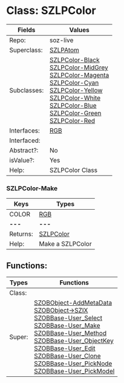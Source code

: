 
# Class:	SZLPColor

| Fields | Values |
| --------- | --------- |
| Repo: | soz-live |
| Superclass: | [SZLPAtom](SZLPAtom.html) |
| Subclasses: | [SZLPColor-Black](SZLPColor-Black.html) <br> [SZLPColor-MidGrey](SZLPColor-MidGrey.html) <br> [SZLPColor-Magenta](SZLPColor-Magenta.html) <br> [SZLPColor-Cyan](SZLPColor-Cyan.html) <br> [SZLPColor-Yellow](SZLPColor-Yellow.html) <br> [SZLPColor-White](SZLPColor-White.html) <br> [SZLPColor-Blue](SZLPColor-Blue.html) <br> [SZLPColor-Green](SZLPColor-Green.html) <br> [SZLPColor-Red](SZLPColor-Red.html) |
| Interfaces: | [RGB](RGB.html) |
| Interfaced: |  |
| Abstract?: | No |
| isValue?: | Yes |
| Help: | SZLPColor Class |

### SZLPColor-Make

| Keys | Types |
| --------- | --------- |
| COLOR | [RGB](RGB.html) |
| **---** | **---** |
| Returns: | [SZLPColor](SZLPColor.html) |
| Help: | Make a SZLPColor |


## Functions:

| Types | Functions |
| --------- | --------- |
| Class: |  |
| Super: | [SZOBObject-AddMetaData](SZOBObject.html) <br> [SZOBObject->SZIX](SZOBObject.html) <br> [SZOBBase-User_Select](SZOBBase.html) <br> [SZOBBase-User_Make](SZOBBase.html) <br> [SZOBBase-User_Method](SZOBBase.html) <br> [SZOBBase-User_ObjectKey](SZOBBase.html) <br> [SZOBBase-User_Edit](SZOBBase.html) <br> [SZOBBase-User_Clone](SZOBBase.html) <br> [SZOBBase-User_PickNode](SZOBBase.html) <br> [SZOBBase-User_PickModel](SZOBBase.html) |


